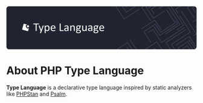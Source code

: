 <a href="https://github.com/php-type-language" target="_blank">
    <img align="center" src="https://github.com/php-type-language/.github/blob/master/assets/dark.png?raw=true">
</a>

<br />

# About PHP Type Language

**Type Language** is a declarative type language inspired by static analyzers
like [PHPStan](https://phpstan.org/) and [Psalm](https://psalm.dev/docs/).
